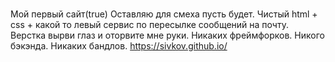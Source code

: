 # 
Мой первый сайт(true)
Оставляю для смеха пусть будет. 
Чистый html + css + какой то левый сервис по пересылке сообщений на почту.
Верстка вырви глаз и оторвите мне руки.
Никаких фреймфорков. Никого бэкэнда. Никаких бандлов.
https://sivkov.github.io/

